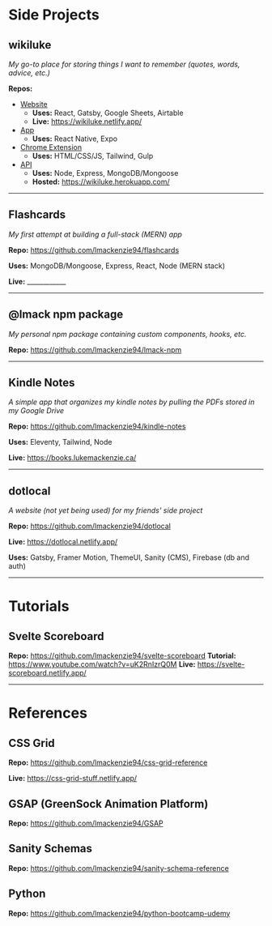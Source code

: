 # Side Projects

## wikiluke
*My go-to place for storing things I want to remember (quotes, words, advice, etc.)*

**Repos:**
- [Website](https://github.com/lmackenzie94/wikiluke-web)
  - **Uses:** React, Gatsby, Google Sheets, Airtable
  - **Live:** https://wikiluke.netlify.app/
- [App](https://github.com/lmackenzie94/wikiluke-app)
  - **Uses:** React Native, Expo
- [Chrome Extension](https://github.com/lmackenzie94/wikiluke-chrome-ext)
  - **Uses:** HTML/CSS/JS, Tailwind, Gulp
- [API](https://github.com/lmackenzie94/wikiluke-api)
  - **Uses:** Node, Express, MongoDB/Mongoose
  - **Hosted:** https://wikiluke.herokuapp.com/

<hr>

## Flashcards
*My first attempt at building a full-stack (MERN) app*

**Repo:** https://github.com/lmackenzie94/flashcards

**Uses:** MongoDB/Mongoose, Express, React, Node (MERN stack)

**Live:** ____________

<hr>

## @lmack npm package
*My personal npm package containing custom components, hooks, etc.*

**Repo:** https://github.com/lmackenzie94/lmack-npm

<hr>

## Kindle Notes
*A simple app that organizes my kindle notes by pulling the PDFs stored in my Google Drive*

**Repo:** https://github.com/lmackenzie94/kindle-notes

**Uses:** Eleventy, Tailwind, Node

**Live:** https://books.lukemackenzie.ca/

<hr>

## dotlocal
*A website (not yet being used) for my friends' side project*

**Repo:** https://github.com/lmackenzie94/dotlocal

**Live:** https://dotlocal.netlify.app/

**Uses:** Gatsby, Framer Motion, ThemeUI, Sanity (CMS), Firebase (db and auth)

<hr>

# Tutorials

## Svelte Scoreboard

**Repo:** https://github.com/lmackenzie94/svelte-scoreboard
**Tutorial:** https://www.youtube.com/watch?v=uK2RnIzrQ0M
**Live:** https://svelte-scoreboard.netlify.app/

<hr>

# References

## CSS Grid

**Repo:** https://github.com/lmackenzie94/css-grid-reference

**Live:** https://css-grid-stuff.netlify.app/

## GSAP (GreenSock Animation Platform)

**Repo:** https://github.com/lmackenzie94/GSAP

## Sanity Schemas

**Repo:** https://github.com/lmackenzie94/sanity-schema-reference

## Python

**Repo:** https://github.com/lmackenzie94/python-bootcamp-udemy

